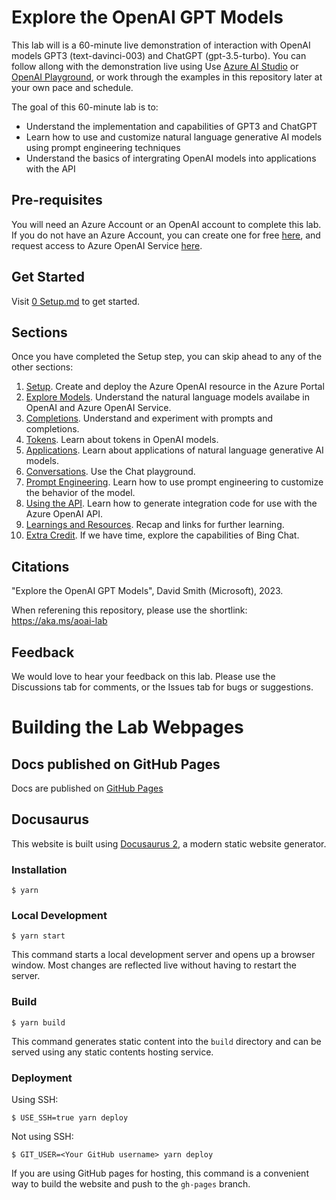 # Explore the OpenAI GPT Models

This lab will is a 60-minute live demonstration of interaction with OpenAI models GPT3 (text-davinci-003) and ChatGPT (gpt-3.5-turbo). You can follow allong with the demonstration live using Use [Azure AI Studio](https://oai.azure.com/portal) or [OpenAI Playground](https://platform.openai.com/playground), or work through the examples in this repository later at your own pace and schedule.

The goal of this 60-minute lab is to:
  * Understand the implementation and capabilities of GPT3 and ChatGPT
  * Learn how to use and customize natural language generative AI models using prompt engineering techniques
  * Understand the basics of intergrating OpenAI models into applications with the API

## Pre-requisites

You will need an Azure Account or an OpenAI account to complete this lab. If you do not have an Azure Account, you can create one for free [here](https://azure.microsoft.com/en-us/free/), and request access to Azure OpenAI Service [here](https://aka.ms/oai/access).

## Get Started

Visit [0 Setup.md](0%20Setup.md) to get started.

## Sections

Once you have completed the Setup step, you can skip ahead to any of the other sections:

1. [Setup](0%20Setup.md). Create and deploy the Azure OpenAI resource in the Azure Portal
1. [Explore Models](1%20Explore%20Models.md). Understand the natural language models availabe in OpenAI and Azure OpenAI Service.
1. [Completions](2%20Completions.md). Understand and experiment with prompts and completions.
1. [Tokens](3%20Tokens.md). Learn about tokens in OpenAI models.
1. [Applications](4%20Applications.md). Learn about applications of natural language generative AI models.
1. [Conversations](5%20Conversations.md). Use the Chat playground.
1. [Prompt Engineering](6%20Prompt%20Engineering.md). Learn how to use prompt engineering to customize the behavior of the model.
1. [Using the API](7%20Using%20the%20API.md). Learn how to generate integration code for use with the Azure OpenAI API.
1. [Learnings and Resources](8%20Learnings%20and%20Resources.md). Recap and links for further learning.
1. [Extra Credit](9%20Extra%20Credit.md). If we have time, explore the capabilities of Bing Chat.

## Citations

"Explore the OpenAI GPT Models", David Smith (Microsoft), 2023.

When referening this repository, please use the shortlink: https://aka.ms/aoai-lab 

## Feedback

We would love to hear your feedback on this lab. Please use the Discussions tab for comments, or the Issues tab for bugs or suggestions.


# Building the Lab Webpages

## Docs published on GitHub Pages

Docs are published on [GitHub Pages](https://gloveboxes.github.io/OpenAI-Lab-UCB/)

## Docusaurus

This website is built using [Docusaurus 2](https://docusaurus.io/), a modern static website generator.

### Installation

```
$ yarn
```

### Local Development

```
$ yarn start
```

This command starts a local development server and opens up a browser window. Most changes are reflected live without having to restart the server.

### Build

```
$ yarn build
```

This command generates static content into the `build` directory and can be served using any static contents hosting service.

### Deployment

Using SSH:

```
$ USE_SSH=true yarn deploy
```

Not using SSH:

```
$ GIT_USER=<Your GitHub username> yarn deploy
```

If you are using GitHub pages for hosting, this command is a convenient way to build the website and push to the `gh-pages` branch.
